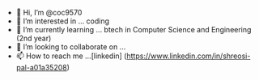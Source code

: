 - 👋 Hi, I’m @coc9570
- 👀 I’m interested in ... coding
- 🌱 I’m currently learning ... btech in Computer Science and Engineering (2nd year)
- 💞️ I’m looking to collaborate on ...
- 📫 How to reach me ...[linkedin] (https://www.linkedin.com/in/shreosi-pal-a01a35208)

<!---
coc9570/coc9570 is a ✨ special ✨ repository because its `README.md` (this file) appears on your GitHub profile.
You can click the Preview link to take a look at your changes.
--->
